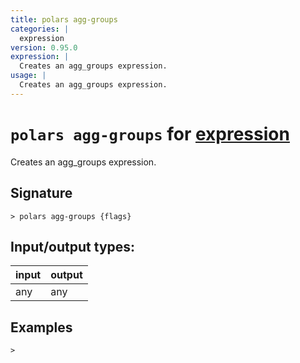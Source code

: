 ```yaml
---
title: polars agg-groups
categories: |
  expression
version: 0.95.0
expression: |
  Creates an agg_groups expression.
usage: |
  Creates an agg_groups expression.
---
```

<!-- This file is automatically generated. Please edit the command in https://github.com/nushell/nushell instead. -->

# `polars agg-groups` for [expression](/commands/categories/expression.md)

<div class='command-title'>Creates an agg_groups expression.</div>

## Signature

```> polars agg-groups {flags} ```


## Input/output types:

| input | output |
| ----- | ------ |
| any   | any    |

## Examples


```nu
>

```
